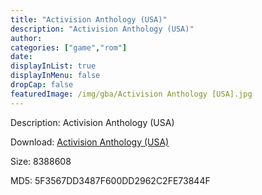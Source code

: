 ```yaml
---
title: "Activision Anthology (USA)"
description: "Activision Anthology (USA)"
author: 
categories: ["game","rom"]
date: 
displayInList: true
displayInMenu: false
dropCap: false
featuredImage: /img/gba/Activision Anthology [USA].jpg
---
```


Description: Activision Anthology (USA)

Download: <a style="text-decoration:underline;" href="https://mega.nz/#!ifRQxQZD!V5Y5LX1g2_CGGQNBJ-j8KuDGDetSEV08at4Bihyf2ps" target = "_blank" rel = "nofollow" > Activision Anthology (USA)</a>

Size: 8388608

MD5: 5F3567DD3487F600DD2962C2FE73844F

